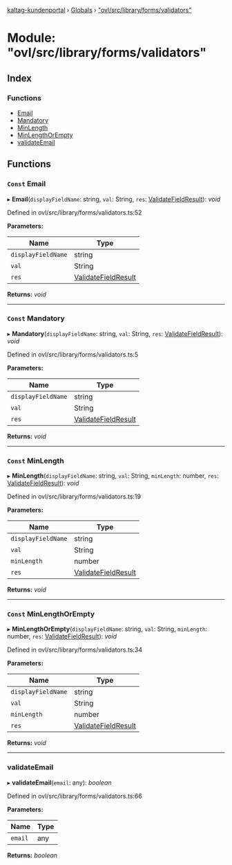 [kaltag-kundenportal](../README.md) › [Globals](../globals.md) › ["ovl/src/library/forms/validators"](_ovl_src_library_forms_validators_.md)

# Module: "ovl/src/library/forms/validators"

## Index

### Functions

* [Email](_ovl_src_library_forms_validators_.md#const-email)
* [Mandatory](_ovl_src_library_forms_validators_.md#const-mandatory)
* [MinLength](_ovl_src_library_forms_validators_.md#const-minlength)
* [MinLengthOrEmpty](_ovl_src_library_forms_validators_.md#const-minlengthorempty)
* [validateEmail](_ovl_src_library_forms_validators_.md#validateemail)

## Functions

### `Const` Email

▸ **Email**(`displayFieldName`: string, `val`: String, `res`: [ValidateFieldResult](_ovl_src_library_forms_actions_.md#validatefieldresult)): *void*

Defined in ovl/src/library/forms/validators.ts:52

**Parameters:**

Name | Type |
------ | ------ |
`displayFieldName` | string |
`val` | String |
`res` | [ValidateFieldResult](_ovl_src_library_forms_actions_.md#validatefieldresult) |

**Returns:** *void*

___

### `Const` Mandatory

▸ **Mandatory**(`displayFieldName`: string, `val`: String, `res`: [ValidateFieldResult](_ovl_src_library_forms_actions_.md#validatefieldresult)): *void*

Defined in ovl/src/library/forms/validators.ts:5

**Parameters:**

Name | Type |
------ | ------ |
`displayFieldName` | string |
`val` | String |
`res` | [ValidateFieldResult](_ovl_src_library_forms_actions_.md#validatefieldresult) |

**Returns:** *void*

___

### `Const` MinLength

▸ **MinLength**(`displayFieldName`: string, `val`: String, `minLength`: number, `res`: [ValidateFieldResult](_ovl_src_library_forms_actions_.md#validatefieldresult)): *void*

Defined in ovl/src/library/forms/validators.ts:19

**Parameters:**

Name | Type |
------ | ------ |
`displayFieldName` | string |
`val` | String |
`minLength` | number |
`res` | [ValidateFieldResult](_ovl_src_library_forms_actions_.md#validatefieldresult) |

**Returns:** *void*

___

### `Const` MinLengthOrEmpty

▸ **MinLengthOrEmpty**(`displayFieldName`: string, `val`: String, `minLength`: number, `res`: [ValidateFieldResult](_ovl_src_library_forms_actions_.md#validatefieldresult)): *void*

Defined in ovl/src/library/forms/validators.ts:34

**Parameters:**

Name | Type |
------ | ------ |
`displayFieldName` | string |
`val` | String |
`minLength` | number |
`res` | [ValidateFieldResult](_ovl_src_library_forms_actions_.md#validatefieldresult) |

**Returns:** *void*

___

###  validateEmail

▸ **validateEmail**(`email`: any): *boolean*

Defined in ovl/src/library/forms/validators.ts:66

**Parameters:**

Name | Type |
------ | ------ |
`email` | any |

**Returns:** *boolean*
